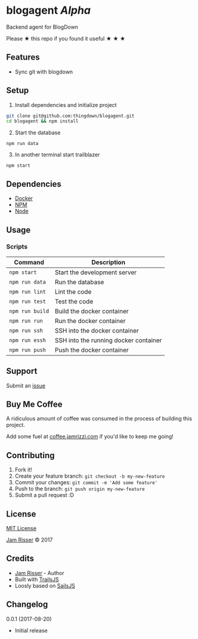 # blogagent _Alpha_

Backend agent for BlogDown

Please &#9733; this repo if you found it useful &#9733; &#9733; &#9733;

## Features
* Sync git with blogdown


## Setup

1. Install dependencies and initialize project

  ```sh
  git clone git@github.com:thingdown/blogagent.git
  cd blogagent && npm install
  ```

2. Start the database

  ```
  npm run data
  ```
  
3. In another terminal start trailblazer

  ```
  npm start
  ```


## Dependencies

* [Docker](https://www.docker.com/)
* [NPM](https://nodejs.org/)
* [Node](https://www.npmjs.com/)


## Usage

### Scripts

| Command         | Description                           |
| --------------- | ------------------------------------- |
| `npm start`     | Start the development server          |
| `npm run data`  | Run the database                      |
| `npm run lint`  | Lint the code                         |
| `npm run test`  | Test the code                         |
| `npm run build` | Build the docker container            |
| `npm run run`   | Run the docker container              |
| `npm run ssh`   | SSH into the docker container         |
| `npm run essh`  | SSH into the running docker container |
| `npm run push`  | Push the docker container             |


## Support

Submit an [issue](https://github.com/thingdown/blogagent/issues/new)


## Buy Me Coffee

A ridiculous amount of coffee was consumed in the process of building this project.

Add some fuel at [coffee.jamrizzi.com](https://coffee.jamrizzi.com/) if you'd like to keep me going!


## Contributing

1. Fork it!
2. Create your feature branch: `git checkout -b my-new-feature`
3. Commit your changes: `git commit -m 'Add some feature'`
4. Push to the branch: `git push origin my-new-feature`
5. Submit a pull request :D


## License

[MIT License](https://github.com/thingdown/blogagent/blob/master/LICENSE)

[Jam Risser](https://jamrizzi.com) &copy; 2017


## Credits

* [Jam Risser](https://jamrizzi.com) - Author
* Built with [TrailsJS](https://trailsjs.io/)
* Loosly based on [SailsJS](http://sailsjs.com/)


## Changelog

0.0.1 (2017-08-20)
* Initial release
